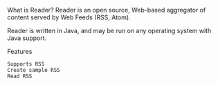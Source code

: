What is Reader?
Reader is an open source, Web-based aggregator of content served by Web Feeds (RSS, Atom).

Reader is written in Java, and may be run on any operating system with Java support.

Features

    Supports RSS
    Create sample RSS
    Read RSS
